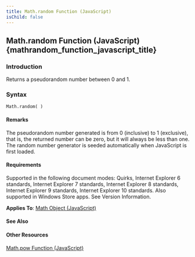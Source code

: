 ```yaml
---
title: Math.random Function (JavaScript)
isChild: false
---
```


## Math.random Function (JavaScript) {mathrandom_function_javascript_title}

### Introduction 

 Returns a pseudorandom number between 0 and 1.

### Syntax 

```
Math.random( )
```

#### Remarks 

<div id="languageReferenceRemarksSection" class="section" name="collapseableSection" style="">
  <p xmlns:util="util">
    The pseudorandom number generated is from 0 (inclusive) to 1 (exclusive), that is, the returned number can be zero, but it will always be less than one. The random number generator is seeded
    automatically when JavaScript is first loaded.
  </p>
</div>

#### Requirements 

<div id="requirementsTitleSection" class="section" name="collapseableSection" style="">
  <p xmlns:util="util"></p>
  <p>
    Supported in the following document modes: Quirks, Internet Explorer 6 standards, Internet Explorer 7 standards, Internet Explorer 8 standards, Internet Explorer 9 standards, Internet Explorer 10
    standards. Also supported in Windows Store apps. See Version Information.
  </p>
  <p xmlns:util="util">
    <b>Applies To</b>: <span sdata="link"><a href="607b94cb-921c-43cd-b514-fdbc13aeced6.htm">Math Object (JavaScript)</a></span>
  </p>
</div>

#### See Also 

<div id="seeAlsoSection" class="section" name="collapseableSection" style="">
  <h4 class="subHeading">
    Other Resources
  </h4>
  <div class="seeAlsoStyle">
    <span sdata="link" xmlns:util="util"><a href="18465617-5d17-4bac-b251-fa57970fec3f.htm">Math.pow Function (JavaScript)</a></span>
  </div>
</div>

